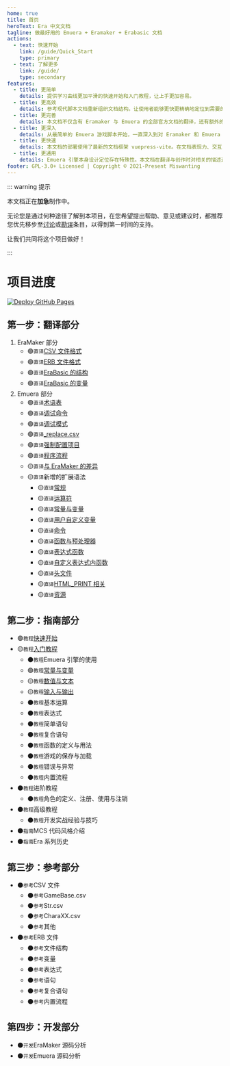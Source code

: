 ```yaml
---
home: true
title: 首页
heroText: Era 中文文档
tagline: 做最好用的 Emuera + Eramaker + Erabasic 文档
actions:
  - text: 快速开始
    link: /guide/Quick_Start
    type: primary
  - text: 了解更多
    link: /guide/
    type: secondary
features:
  - title: 更简单
    details: 提供学习曲线更加平滑的快速开始和入门教程，让上手更加容易。
  - title: 更高效
    details: 参考现代脚本文档重新组织文档结构。让使用者能够更快更精确地定位到需要的内容。
  - title: 更完善
    details: 本文档不仅含有 Eramaker 与 Emuera 的全部官方文档的翻译，还有额外的指南、参考等原创内容。
  - title: 更深入
    details: 从最简单的 Emuera 游戏脚本开始，一直深入到对 Eramaker 和 Emuera 的源码分析。
  - title: 更快速
    details: 本文档的部署使用了最新的文档框架 vuepress-vite。在文档表现力、交互复杂度、页面导航、内容编写和部署自动化方面都表现出了简便和敏捷的特性。能够为文档提供一流的基础支持。
  - title: 更通用
    details: Emuera 引擎本身设计定位存在特殊性。本文档在翻译与创作时对相关的描述进行了脱敏。
footer: GPL-3.0+ Licensed | Copyright © 2021-Present Miswanting
---
```


::: warning 提示

本文档正在**加急**制作中。

无论您是通过何种途径了解到本项目，在您希望提出帮助、意见或建议时，都推荐您优先移步至[讨论](contribute/#讨论)或[勘误](contribute/#勘误)条目，以得到第一时间的支持。

让我们共同将这个项目做好！

:::

# 项目进度

[![Deploy GitHub Pages](https://github.com/miswanting/ecd/actions/workflows/deploy.yml/badge.svg)](https://github.com/miswanting/ecd/actions/workflows/deploy.yml)

## 第一步：翻译部分

1. EraMaker 部分
   - :green_circle:`直译`[CSV 文件格式](translation/CSV_File_Format)
   - :green_circle:`直译`[ERB 文件格式](translation/ERB_File_Format)
   - :green_circle:`直译`[EraBasic 的结构](translation/EraBasic_Structure)
   - :green_circle:`直译`[EraBasic 的变量](translation/EraBasic_Variables)
2. Emuera 部分
   - :green_circle:`直译`[术语表](translation/Glossary)
   - :green_circle:`直译`[调试命令](translation/Debug_Command)
   - :green_circle:`直译`[调试模式](translation/Debug_Mode)
   - :green_circle:`直译`[\_replace.csv](translation/Replace_CSV)
   - :green_circle:`直译`[强制配置项目](translation/Config)
   - :green_circle:`直译`[程序流程](translation/Flow)
   - :yellow_circle:`直译`[与 EraMaker 的差异](translation/Difference)
   - :yellow_circle:`直译`新增的扩展语法
     - :yellow_circle:`直译`[常规](translation/General)
     - :yellow_circle:`直译`[运算符](translation/Operator)
     - :yellow_circle:`直译`[常量与变量](translation/Variable)
     - :yellow_circle:`直译`[用户自定义变量](translation/Custom_Variable)
     - :yellow_circle:`直译`[命令](translation/Command)
     - :yellow_circle:`直译`[函数与预处理器](translation/Function_and_Preprocessor)
     - :yellow_circle:`直译`[表达式函数](translation/Expression)
     - :yellow_circle:`直译`[自定义表达式内函数](translation/Custom_Expression)
     - :yellow_circle:`直译`[头文件](translation/Header_File)
     - :yellow_circle:`直译`[HTML_PRINT 相关](translation/HTML_PRINT)
     - :yellow_circle:`直译`[资源](translation/Resource)

## 第二步：指南部分

- :green_circle:`教程`[快速开始](guide/Quick_Start)
- :yellow_circle:`教程`[入门教程](guide/tutorials/)
  - :black_circle:`教程`Emuera 引擎的使用
  - :green_circle:`教程`[常量与变量](guide/tutorials/Variable)
  - :yellow_circle:`教程`[数值与文本](guide/tutorials/Type)
  - :yellow_circle:`教程`[输入与输出](guide/tutorials/IO)
  - :black_circle:`教程`基本运算
  - :black_circle:`教程`表达式
  - :black_circle:`教程`简单语句
  - :black_circle:`教程`复合语句
  - :black_circle:`教程`函数的定义与用法
  - :black_circle:`教程`游戏的保存与加载
  - :black_circle:`教程`错误与异常
  - :black_circle:`教程`内置流程
- :black_circle:`教程`进阶教程
  - :black_circle:`教程`角色的定义、注册、使用与注销
- :black_circle:`教程`高级教程
  - :black_circle:`教程`开发实战经验与技巧
- :black_circle:`指南`MCS 代码风格介绍
- :black_circle:`指南`Era 系列历史

## 第三步：参考部分

- :black_circle:`参考`CSV 文件
  - :black_circle:`参考`GameBase.csv
  - :black_circle:`参考`Str.csv
  - :black_circle:`参考`CharaXX.csv
  - :black_circle:`参考`其他
- :black_circle:`参考`ERB 文件
  - :black_circle:`参考`文件结构
  - :black_circle:`参考`变量
  - :black_circle:`参考`表达式
  - :black_circle:`参考`语句
  - :black_circle:`参考`复合语句
  - :black_circle:`参考`内置流程

## 第四步：开发部分

- :black_circle:`开发`EraMaker 源码分析
- :black_circle:`开发`Emuera 源码分析
